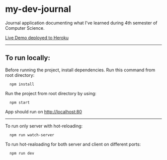 # my-dev-journal
Journal application documenting what I've learned during 4th semester of Computer Science.

[Live Demo deployed to Heroku](https://dashboard.heroku.com/apps/my-dev-journal)

---
## To run locally:


Before running the project, install dependencies. Run this command from root directory:

```
  npm install
```

Run the project from root directory by using:

```
  npm start
```
App should run on [http://localhost:80](http://localhost:80)

---
To run only server with hot-reloading:
```
  npm run watch-server
```
To run hot-realoading for both server and client on different ports:
```
  npm run dev
```
